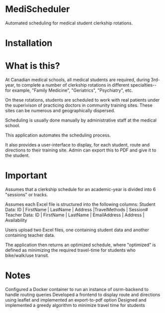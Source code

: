 # MediScheduler
Automated scheduling for medical student clerkship rotations. 
# Installation 
# What is this? 
At Canadian medical schools, all medical students are required, during 3rd-year, to complete a number of clerkship rotations in different specialties-- for example, "Family Medicine", "Geriatrics", "Psychiatry", etc. 

On these rotations, students are scheduled to work with real patients under the superivison of practicing doctors in community training sites. These sites can be numerous and geographically dispersed. 

Scheduling is usually done manually by administrative staff at the medical school.

This application automates the scheduling process. 

It also provides a user-interface to display, for each student, route and directions to their training site. Admin can export this to PDF and give it to the student. 

# Important 
Assumes that a clerkship schedule for an academic-year is divided into 6 "sessions" or tracks.  

Assumes each Excel file is structured into the following columns: 
Student Data: ID | FirstName | LastName | Address |TravelMethods | Session#
Teacher Data: ID | FirstName | LastName | EmailAddress | Address | Availability

Users upload two Excel files, one containing student data and another containing teacher data. 

The application then returns an optimized schedule, where "optimized" is defined as minimizing the 
required travel-time for students who bike/walk/use transit. 

# Notes 
Configured a Docker container to run an instance of osrm-backend to handle routing queries 
Developed a frontend to display route and directions using leaflet and implemented an export-to-pdf option 
Designed and implemented a greedy algorithm to minimize travel time for students 
